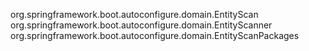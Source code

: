 org.springframework.boot.autoconfigure.domain.EntityScan
org.springframework.boot.autoconfigure.domain.EntityScanner
org.springframework.boot.autoconfigure.domain.EntityScanPackages